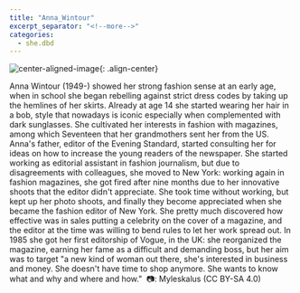 ```yaml
---
title: "Anna_Wintour"
excerpt_separator: "<!--more-->"
categories:
  - she.dbd
---
```



![center-aligned-image](https://cdn.pixabay.com/photo/2020/10/26/16/56/man-5687861_1280.png){: .align-center}


Anna Wintour (1949-) showed her strong fashion sense at an early age, when in school she began rebelling against strict dress codes by taking up the hemlines of her skirts. Already at age 14 she started wearing her hair in a bob, style that nowadays is iconic especially when complemented with dark sunglasses. She cultivated her interests in fashion with magazines, among which Seventeen that her grandmothers sent her from the US. Anna's father, editor of the Evening Standard, started consulting her for ideas on how to increase the young readers of the newspaper. She started working as editorial assistant in fashion journalism, but due to disagreements with colleagues, she moved to New York: working again in fashion magazines, she got fired after nine months due to her innovative shoots that the editor didn't appreciate. She took time without working, but kept up her photo shoots, and finally they become appreciated when she became the fashion editor of New York. She pretty much discovered how effective was in sales putting a celebrity on the cover of a magazine, and the editor at the time was willing to bend rules to let her work spread out. In 1985 she got her first editorship of Vogue, in the UK: she reorganized the magazine, earning her fame as a difficult and demanding boss, but her aim was to target "a new kind of woman out there, she's interested in business and money. She doesn't have time to shop anymore. She wants to know what and why and where and how."⁠
⁠
📷: Myleskalus (CC BY-SA 4.0)⁠
⁠
